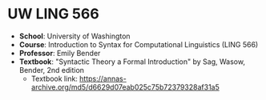 # UW LING 566

- **School**: University of Washington
- **Course**: Introduction to Syntax for Computational Linguistics (LING 566)
- **Professor**: Emily Bender
- **Textbook**: "Syntactic Theory a Formal Introduction" by Sag, Wasow, Bender, 2nd edition
  - Textbook link: https://annas-archive.org/md5/d6629d07eab025c75b72379328af31a5
